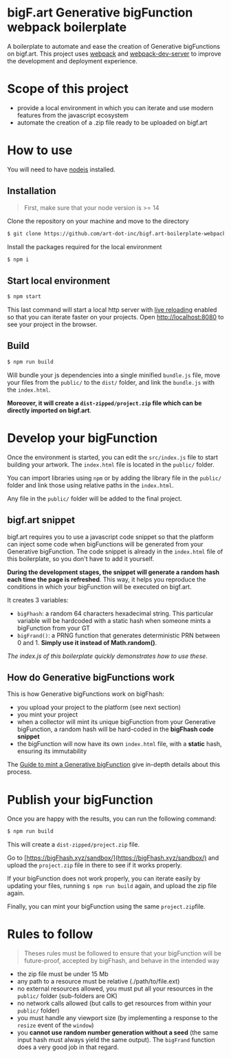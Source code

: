 bigF.art Generative bigFunction webpack boilerplate
================

A boilerplate to automate and ease the creation of Generative bigFunctions on bigf.art. This project uses [webpack](https://webpack.js.org/) and [webpack-dev-server](https://github.com/webpack/webpack-dev-server) to improve the development and deployment experience.


# Scope of this project

* provide a local environment in which you can iterate and use modern features from the javascript ecosystem
* automate the creation of a .zip file ready to be uploaded on bigf.art


# How to use

You will need to have [nodejs](https://nodejs.org/) installed.

## Installation

> First, make sure that your node version is >= 14

Clone the repository on your machine and move to the directory
```sh
$ git clone https://github.com/art-dot-inc/bigf.art-boilerplate-webpack.git your_folder && cd your_folder
```

Install the packages required for the local environment
```sh
$ npm i
```

## Start local environment

```sh
$ npm start
```

This last command will start a local http server with [live reloading](https://webpack.js.org/configuration/dev-server/#devserverlivereload) enabled so that you can iterate faster on your projects. Open [http://localhost:8080](http://localhost:8080) to see your project in the browser.

## Build

```sh
$ npm run build
```

Will bundle your js dependencies into a single minified `bundle.js` file, move your files from the `public/` to the `dist/` folder, and link the `bundle.js` with the `index.html`.

**Moreover, it will create a `dist-zipped/project.zip` file which can be directly imported on bigf.art**.

# Develop your bigFunction

Once the environment is started, you can edit the `src/index.js` file to start building your artwork. The `index.html` file is located in the `public/` folder.

You can import libraries using `npm` or by adding the library file in the `public/` folder and link those using relative paths in the `index.html`.

Any file in the `public/` folder will be added to the final project.

## bigf.art snippet

bigf.art requires you to use a javascript code snippet so that the platform can inject some code when bigFunctions will be generated from your Generative bigFunction. The code snippet is already in the `index.html` file of this boilerplate, so you don't have to add it yourself.

**During the development stages, the snippet will generate a random hash each time the page is refreshed**. This way, it helps you reproduce the conditions in which your bigFunction will be executed on bigf.art.

It creates 3 variables:
- `bigFhash`: a random 64 characters hexadecimal string. This particular variable will be hardcoded with a static hash when someone mints a bigFunction from your GT
- `bigFrand()`: a PRNG function that generates deterministic PRN between 0 and 1. **Simply use it instead of Math.random()**.

*The index.js of this boilerplate quickly demonstrates how to use these*.

## How do Generative bigFunctions work

This is how Generative bigFunctions work on bigFhash:
* you upload your project to the platform (see next section)
* you mint your project
* when a collector will mint its unique bigFunction from your Generative bigFunction, a random hash will be hard-coded in the **bigFhash code snippet**
* the bigFunction will now have its own `index.html` file, with a **static** hash, ensuring its immutability

The [Guide to mint a Generative bigFunction](https://bigFhash.xyz/articles/guide-mint-generative-bigFunction) give in-depth details about this process.


# Publish your bigFunction

Once you are happy with the results, you can run the following command:

```sh
$ npm run build
```

This will create a `dist-zipped/project.zip` file.

Go to [https://bigFhash.xyz/sandbox/](https://bigFhash.xyz/sandbox/) and upload the `project.zip` file in there to see if it works properly.

If your bigFunction does not work properly, you can iterate easily by updating your files, running `$ npm run build` again, and upload the zip file again.

Finally, you can mint your bigFunction using the same `project.zip`file.


# Rules to follow

> Theses rules must be followed to ensure that your bigFunction will be future-proof, accepted by bigFhash, and behave in the intended way

* the zip file must be under 15 Mb
* any path to a resource must be relative (./path/to/file.ext)
* no external resources allowed, you must put all your resources in the `public/` folder (sub-folders are OK)
* no network calls allowed (but calls to get resources from within your `public/` folder)
* you must handle any viewport size (by implementing a response to the `resize` event of the `window`)
* you **cannot use random number generation without a seed** (the same input hash must always yield the same output). The `bigFrand` function does a very good job in that regard.